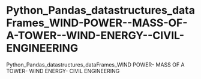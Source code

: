 # Python_Pandas_datastructures_dataFrames_WIND-POWER--MASS-OF-A-TOWER--WIND-ENERGY--CIVIL-ENGINEERING
Python_Pandas_datastructures_dataFrames_WIND POWER- MASS OF A TOWER- WIND ENERGY- CIVIL ENGINEERING
